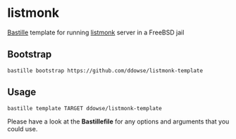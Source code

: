 # listmonk 
[Bastille](https://github.com/bastillebsd/bastille) template for running [listmonk](https://listmonk.app) server in a FreeBSD jail


## Bootstrap

```shell
bastille bootstrap https://github.com/ddowse/listmonk-template
```

## Usage

```shell
bastille template TARGET ddowse/listmonk-template
```

Please have a look at the **Bastillefile** for any options and arguments that you could use. 
